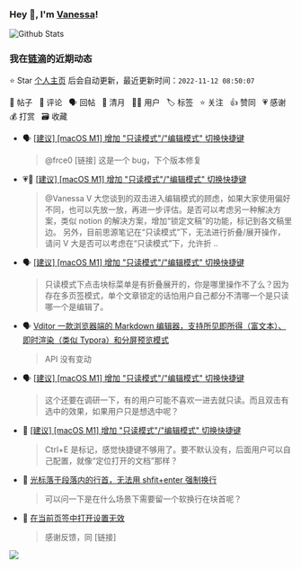 ### Hey 👋, I'm [Vanessa](http://vanessa.b3log.org/)!

![Github Stats](https://github-readme-stats.vercel.app/api?username=Vanessa219&show_icons=true)

<!--events start -->

### 我在[链滴](https://ld246.com)的近期动态

⭐️ Star [个人主页](https://github.com/Vanessa219/Vanessa219) 后会自动更新，最近更新时间：`2022-11-12 08:50:07`

📝 帖子 &nbsp; 💬 评论 &nbsp; 🗣 回帖 &nbsp; 🌙 清月 &nbsp; 👨‍💻 用户 &nbsp; 🏷️ 标签 &nbsp; ⭐️ 关注 &nbsp; 👍 赞同 &nbsp; 💗 感谢 &nbsp; 💰 打赏 &nbsp; 🗃 收藏

* 🗣 [[建议] [macOS M1] 增加 "只读模式"/"编辑模式" 切换快捷键](https://ld246.com/article/1668061388800/comment/1668137063201#comments)

  > @frce0 [链接] 这是一个 bug，下个版本修复
* 💗💬 [[建议] [macOS M1] 增加 "只读模式"/"编辑模式" 切换快捷键](https://ld246.com/article/1668061388800/comment/1668137063201#comments)

  > @Vanessa V 大您谈到的双击进入编辑模式的顾虑，如果大家使用偏好不同，也可以先放一放，再进一步评估。是否可以考虑另一种解决方案，类似 notion 的解决方案，增加“锁定文稿”的功能，标记到各文稿里边。 另外，目前思源笔记在“只读模式”下，无法进行折叠/展开操作，请问 V 大是否可以考虑在“只读模式”下，允许折 ..
* 🗣 [[建议] [macOS M1] 增加 "只读模式"/"编辑模式" 切换快捷键](https://ld246.com/article/1668061388800/comment/1668137063201#comments)

  > 只读模式下点击块标菜单是有折叠展开的，你是哪里操作不了么？因为存在多页签模式，单个文章锁定的话怕用户自己都分不清哪一个是只读哪一个是编辑了。
* 🗣 [Vditor 一款浏览器端的 Markdown 编辑器，支持所见即所得（富文本）、即时渲染（类似 Typora）和分屏预览模式](https://ld246.com/article/1549638745630/comment/1668132426220#comments)

  > API 没有变动
* 🗣 [[建议] [macOS M1] 增加 "只读模式"/"编辑模式" 切换快捷键](https://ld246.com/article/1668061388800/comment/1668110698826#comments)

  > 这个还要在调研一下，有的用户可能不喜欢一进去就只读。而且双击有选中的效果，如果用户只是想选中呢？
* 💬 [[建议] [macOS M1] 增加 "只读模式"/"编辑模式" 切换快捷键](https://ld246.com/article/1668061388800/comment/1668066566855#comments)

  > Ctrl+E 是标记，感觉快捷键不够用了。要不默认没有，后面用户可以自己配置，就像“定位打开的文档”那样？
* 💬 [光标落于段落内的行首，无法用 shfit+enter 强制换行](https://ld246.com/article/1668062969812/comment/1668066422999#comments)

  > 可以问一下是在什么场景下需要留一个软换行在块首呢？
* 💬 [在当前页签中打开设置无效](https://ld246.com/article/1668059435707/comment/1668059654640#comments)

  > 感谢反馈，同 [链接]


<!--events end -->

<a title="Hits" target="_blank" href="https://github.com/Vanessa219/Vanessa219"><img src="https://hits.b3log.org/Vanessa219/Vanessa219.svg"></a>
